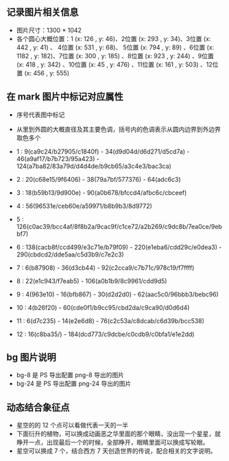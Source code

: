 ## 记录图片相关信息
- 图片尺寸：1300 * 1042
- 各个圆心大概位置：1 (x: 126 , y: 46)、2位置 (x: 293 , y: 34)、3位置 (x: 442 , y: 41) 、 4位置 (x: 531 , y: 68)、 5位置 (x: 794 , y: 89) 、6位置 (x: 1182 , y: 182)、7位置 (x: 300 , y: 185) 、8位置 (x: 923 , y: 244) 、9位置 (x: 418 , y: 342) 、10位置 (x: 45 , y: 476) 、11位置 (x: 161 , y: 503) 、12位置 (x: 456 , y: 555)

## 在 mark 图片中标记对应属性
- 序号代表图中标记
- 从里到外圆的大概直径及其主要色调，括号内的色调表示从圆内边界到外边界取色多个

- 1 : 9(ca9c24/b27905/c1840f) - 34(d9d04d/d6d271/d5cd7a) - 46(a9af17/b7b723/95a423) - 124(a7ba82/83a79d/d4d4de/b9cb65/a3c4e3/bac3ca)
- 2 : 20(c68e15/9f6406) - 38(79a7bf/577376) - 64(adc6c3)
- 3 : 18(b59b13/9d900e) - 90(a0b678/bfccd4/afbc6c/cbceef)
- 4 : 56(96531e/ceb60e/a59971/b8b9b3/8d9772)
- 5 : 126(c0ac39/bcc4af/8f8b2a/9cac9f/c1ce72/a2b269/c9dc8b/7ea0ce/9ebbf7)
- 6 : 138(cacb8f/ccd499/e3c71e/b79f09) - 220(e1eba6/cdd29c/e0dea3) - 290(cbdcd2/dde5aa/c5d3b9/c7e2c3)
- 7 : 6(b87908) - 36(d3cb44) - 92(c2cca9/c7b71c/978c19/f7ffff)
- 8 : 22(e1c943/f7eab5) - 106(a0b1b9/8c9961/cdd9d5)
- 9 : 4(963e10) - 16(bfb867) - 30(d2d2d0) - 62(aac5c0/96bbb3/bebc96)
- 10 : 4(b26f20) - 60(cde0f1/b9cc95/cbd2da/c9ca90/d0d6d4)
- 11 : 6(d7c235) - 14(e2e6d8) - 76(c2c53a/c8dcab/c6d39b/bcc538)
- 12 : 16(c8ba35/) - 184(dcd773/c9dcbe/c0cdb9/c0bfa1/e1e2dd)

## bg 图片说明
- bg-8 是 PS 导出配置 png-8 导出的图片
- bg-24 是 PS 导出配置 png-24 导出的图片

## 动态结合象征点
- 星空的的 12 个点可以看做代表一天的一半
- 下面衍升的植物，可以换成动画恶之华里面的那个眼睛，没出现一个星星，就睁开一点，出现最后一个的时候，全部睁开，眼睛里面可以换成写轮眼。
- 星空可以换成 7 个，结合西方 7 天创造世界的传说，配合相关的文字说明。